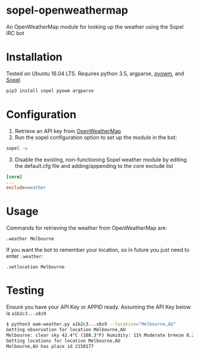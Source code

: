 # sopel-openweathermap
An OpenWeatherMap module for looking up the weather using the Sopel IRC bot

# Installation
Tested on Ubuntu 16.04 LTS. Requires python 3.5, argparse, [pyowm](https://github.com/csparpa/pyowm), and [Sopel](https://github.com/sopel-irc/sopel)

```bash
pip3 install sopel pyowm argparse
```

# Configuration
1. Retrieve an API key from [OpenWeatherMap](https://openweathermap.org/api)
2. Run the sopel configuration option to set up the module in the bot:
```bash
sopel -w
```
3. Disable the existing, non-functioning Sopel weather module by editing the default.cfg file and adding/appending to the core exclude list
```ini
[core]
...
exclude=weather
```

# Usage
Commands for retrieving the weather from OpenWeatherMap are:
```
.weather Melbourne
```

If you want the bot to remember your location, so in future you just need to enter ```.weather```:
```
.setlocation Melbourne
```

# Testing

Ensure you have your API Key or APPID ready. Assuming the API Key below is ```a1b2c3...x8z9```
```bash
$ python3 owm-weather.py a1b2c3...x8z9 --location="Melbourne,AU"
Getting observation for location Melbourne,AU
Melbourne: clear sky 42.4°C (108.3°F) Humidity: 11% Moderate breeze 8.2m/s (↘)
Getting locations for location Melbourne,AU
Melbourne,AU has place id 2158177
```

